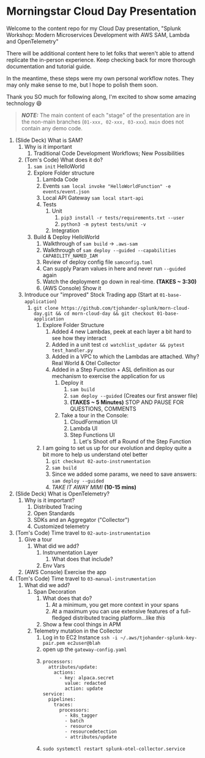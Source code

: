 # Morningstar Cloud Day Presentation

Welcome to the content repo for my Cloud Day presentation, "Splunk Workshop: Modern Microservices Development with AWS SAM, Lambda and OpenTelemetry"

There will be additional content here to let folks that weren't able to attend replicate the in-person experience.  Keep checking back for more thorough documentation and tutorial guide.

In the meantime, these steps were my own personal workflow notes.  They may only make sense to me, but I hope to polish them soon.

Thank you SO much for following along, I'm excited to show some amazing technology :smile:

> **_NOTE:_**  The main content of each "stage" of the presentation are in the non-main branches (`01-xxx, 02-xxx, 03-xxx`).  `main` does not contain any demo code.

1. (Slide Deck) What is SAM?
   1. Why is it important
      1. Traditional Code Development Workflows; New Possibilities
   2. (Tom's Code) What does it do?
      1. `sam init` HelloWorld
      2. Explore Folder structure
         1. Lambda Code
         2. Events `sam local invoke "HelloWorldFunction" -e events/event.json`
         3. Local API Gateway `sam local start-api`
         4. Tests
            1. Unit
               1. `pip3 install -r tests/requirements.txt --user`
               2. `python3 -m pytest tests/unit -v`
            2. Integration
      3. Build & Deploy HelloWorld
         1. Walkthrough of `sam build` -> `.aws-sam`
         2. Walkthrough of `sam deploy --guided --capabilities CAPABILITY_NAMED_IAM`
         3. Review of deploy config file `samconfig.toml`
         4. Can supply Param values in here and never run `--guided` again
         5. Watch the deployment go down in real-time. **(TAKES ~ 3:30)**
         6. (AWS Console) Show it
   3. Introduce our "improved" Stock Trading app (Start at `01-base-application`)
      1. `git clone https://github.com/tjohander-splunk/morn-cloud-day.git && cd morn-cloud-day && git checkout 01-base-application`
         1. Explore Folder Structure
            1. Added 4 new Lambdas, peek at each layer a bit hard to see how they interact
            1. Added in a unit test `cd watchlist_updater && pytest test_handler.py`
            2. Added in a VPC to which the Lambdas are attached.  Why?  Real World & Otel Collector
            3. Added in a Step Function + ASL definition as our mechanism to exercise the application for us
               1. Deploy it
                  1. `sam build`
                  2. `sam deploy --guided` (Creates our first answer file)
                  3. **(TAKES ~ 5 Minutes)** STOP AND PAUSE FOR QUESTIONS, COMMENTS
               2. Take a tour in the Console:
                  1. CloudFormation UI 
                  2. Lambda UI
                  3. Step Functions UI
                     1. Let's Shoot off a Round of the Step Function
         2. I am going to set us up for our evolution and deploy quite a bit more to help us understand otel better
            1. `git checkout 02-auto-instrumentation`
            2. `sam build`
            3. Since we added some params, we need to save answers: `sam deploy --guided`
            4. _TAKE IT AWAY MIMI_ **(10-15 mins)**
2. (Slide Deck) What is OpenTelemetry?
   1. Why is it important?
      1. Distributed Tracing
      2. Open Standards
      3. SDKs and an Aggregator ("Collector")
      4. Customized telemetry
3. (Tom's Code) Time travel to `02-auto-instrumentation`
   1. Give a tour
      1. What did we add?
         1. Instrumentation Layer
            1. What does that include?
         2. Env Vars
   2. (AWS Console) Exercise the app
4. (Tom's Code) Time travel to `03-manual-instrumentation`
   1. What did we add?
      1. Span Decoration
         1. What does that do?
            1. At a minimum, you get more context in your spans
            2. At a maximum you can use extensive features of a full-fledged distributed tracing platform...like _this_
         2. Show a few cool things in APM
      2. Telemetry mutation in the Collector
         1. Log in to EC2 Instance `ssh -i ~/.aws/tjohander-splunk-key-pair.pem ec2user@blah`
         2. open up the `gateway-config.yaml`
         3. ```
            processors:
              attributes/update:
                actions:
                  - key: alpaca.secret
                    value: redacted
                    action: update
            service:
              pipelines:
                traces:
                  processors:
                    - k8s_tagger
                    - batch
                    - resource
                    - resourcedetection
                    - attributes/update
            ```
         4. `sudo systemctl restart splunk-otel-collector.service`
